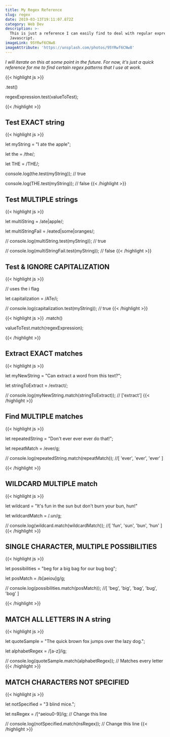 ```yaml
---
title: My Regex Reference
slug: regex
date: 2019-03-13T19:11:07.872Z
category: Web Dev
description: >-
  This is just a reference I can easily find to deal with regular expressions in
  Javascript. 
imageLink: 95YRwf6CNw8
imageAttribute: 'https://unsplash.com/photos/95YRwf6CNw8'
---
```

_I will iterate on this at some point in the future. For now, it's just a quick reference for me to find certain regex patterns that I use at work._

{{< highlight js >}}

.test()

regexExpression.test(valueToTest);

{{< /highlight >}}



## Test EXACT string

{{< highlight js >}}

let myString = "I ate the apple";

let the = /the/;

let THE = /THE/;

console.log(the.test(myString)); // true

console.log(THE.test(myString)); // false
{{< /highlight >}}




## Test MULTIPLE strings

{{< highlight js >}}

let multiString = /ate|apple/;

let multiStringFail = /eated|some|oranges/;

// console.log(multiString.test(myString)); // true

// console.log(multiStringFail.test(myString)); // false
{{< /highlight >}}




## Test & IGNORE CAPITALIZATION

{{< highlight js >}}

// uses the i flag

let capitalization = /ATe/i;

// console.log(capitalization.test(myString)); // true
{{< /highlight >}}


{{< highlight js >}}
.match()

valueToTest.match(regexExpression);

{{< /highlight >}}


## Extract EXACT matches

{{< highlight js >}}

let myNewString = "Can extract a word from this text?";

let stringToExtract = /extract/;

// console.log(myNewString.match(stringToExtract)); // \['extract']
{{< /highlight >}}


## Find MULTIPLE matches

{{< highlight js >}}

let repeatedString = "Don't ever ever ever do that!";

let repeatMatch = /ever/g;

// console.log(repeatedString.match(repeatMatch)); //\[ 'ever', 'ever', 'ever' ]

{{< /highlight >}}



## WILDCARD MULTIPLE match

{{< highlight js >}}

let wildcard = "It's fun in the sun but don't burn your bun, hun!"

let wildcardMatch = /.un/g;

// console.log(wildcard.match(wildcardMatch)); //\[ 'fun', 'sun', 'bun', 'hun' ]
{{< /highlight >}}


## SINGLE CHARACTER, MULTIPLE POSSIBILITIES

{{< highlight js >}}

let possibilities = "beg for a big bag for our bug bog";

let posMatch = /b\[aeiou]g/g;

// console.log(possibilities.match(posMatch)); //\[ 'beg', 'big', 'bag', 'bug', 'bog' ]

{{< /highlight >}}




## MATCH ALL LETTERS IN A string

{{< highlight js >}}

let quoteSample = "The quick brown fox jumps over the lazy dog.";

let alphabetRegex = /\[a-z]/ig;

// console.log(quoteSample.match(alphabetRegex)); // Matches every letter 
{{< /highlight >}}


## MATCH CHARACTERS NOT SPECIFIED

{{< highlight js >}}

let notSpecified = "3 blind mice.";

let nsRegex = /\[^aeiou0-9]/ig; // Change this line

// console.log(notSpecified.match(nsRegex)); // Change this line
{{< /highlight >}}
